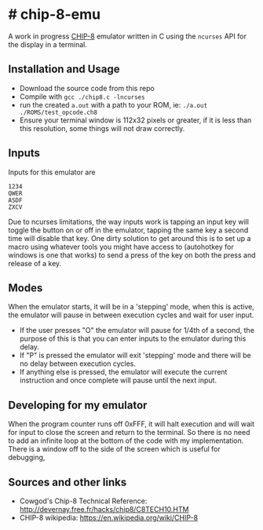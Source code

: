 
# # chip-8-emu
A work in progress [CHIP-8](https://en.wikipedia.org/wiki/CHIP-8) emulator written in C using the `ncurses` API for the display in a terminal.

## Installation and Usage
 - Download the source code from this repo
 - Compile with `gcc ./chip8.c -lncurses`
 - run the created `a.out` with a path to your ROM, ie: `./a.out ./ROMS/test_opcode.ch8`
 - Ensure your terminal window is 112x32 pixels or greater, if it is less than this resolution, some things will not draw correctly.

## Inputs
Inputs for this emulator are
```
1234
QWER
ASDF
ZXCV
```
Due to ncurses limitations, the way inputs work is tapping an input key will toggle the button on or off in the emulator, tapping the same key a second time will disable that key. One dirty solution to get around this is to set up a macro using whatever tools you might have access to (autohotkey for windows is one that works) to send a press of the key on both the press and release of a key.
## Modes
When the emulator starts, it will be in a 'stepping' mode, when this is active, the emulator will pause in between execution cycles and wait for user input.

 - If the user presses "O" the emulator will pause for 1/4th of a second, the purpose of this is that you can enter inputs to the emulator during this delay.
 - If "P" is pressed the emulator will exit 'stepping' mode and there will be no delay between execution cycles.
 - If anything else is pressed, the emulator will execute the current instruction and once complete will pause until the next input.
## Developing for my emulator
When the program counter runs off 0xFFF, it will halt execution and will wait for input to close the screen and return to the terminal. So there is no need to add an infinite loop at the bottom of the code with my implementation.
There is a window off to the side of the screen which is useful for debugging, 
## Sources and other links
 - Cowgod's Chip-8 Technical Reference: http://devernay.free.fr/hacks/chip8/C8TECH10.HTM
 - CHIP-8 wikipedia: https://en.wikipedia.org/wiki/CHIP-8

